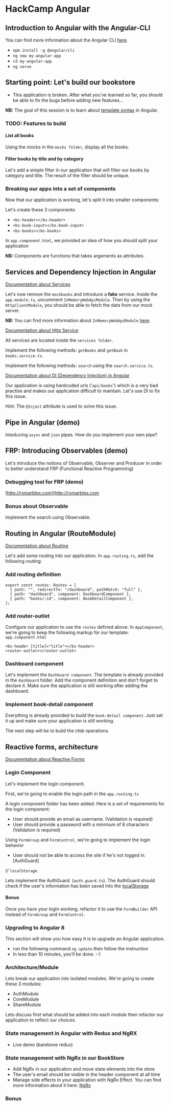 # HackCamp Angular

## Introduction to Angular with the Angular-CLI

You can find more information about the Angular CLI [here](https://github.com/angular/angular-cli/wiki)

- `npm install -g @angular/cli`
- `ng new my-angular-app`
- `cd my-angular-app`
- `ng serve`

## Starting point: Let's build our bookstore

- This application is broken. After what you've learned so far, you should be able to fix the bugs before adding new features...

**NB:** The goal of this session is to learn about [template syntax](https://angular.io/guide/template-syntax) in Angular.

### TODO: Features to build

#### List all books

Using the mocks in the `mocks folder`, display all the books.

#### Filter books by title and by category

Let's add a simple filter in our application that will filter our books by category and title.
The result of the filter should be unique.

### Breaking our apps into a set of components

Now that our application is working, let's split it into smaller components:

Let's create these 3 components:

- `<bs-header></bs-header>`
- `<bs-book-input></bs-book-input>`
- `<bs-books></bs-books>`

In `app.component.html`, we provided an idea of how you should split your application

**NB:** Components are functions that takes argements as attributes.

## Services and Dependency Injection in Angular

[Documentation about Services](https://angular.io/guide/http)

Let's now remove the `mockbooks` and introduce a **fake** service.
Inside the `app.module.ts`, uncomment `InMemoryWebApiModule`.
Then by using the `HttpClientModule`, you should be able to fetch the data from our mock server.

**NB:** You can find more information about `InMemoryWebApiModule` [here](https://github.com/angular/in-memory-web-api).

[Documentation about Http Service](https://angular.io/guide/http)

All services are located inside the `services folder`.

Implement the following methods: `getBooks` and `getBook` in `books.service.ts`.

Implement the following methods: `search` using the `search.service.ts`.

[Documentation about DI (Dependency Injection) in Angular](https://angular.io/guide/dependency-injection-pattern)

Our application is using hardcoded urls ('`api/books`') which is a very bad practise and makes our application difficult to maintain. Let's use DI to fix this issue.

Hint: The `@Inject` attribute is used to solve this issue.

## Pipe in Angular (demo)

Intoducing `async` and `json` pipes. How do you implement your own pipe?

## FRP: Introducing Observables (demo)

Let's introduce the notions of Observable, Observer and Producer in order to better understand FRP (Functional Reactive Programming)

### Debugging tool for FRP (demo)

[http://rxmarbles.com](http://rxmarbles.com

### Bonus about Observable

Implement the search using Observable.

## Routing in Angular (RouteModule)

[Documentation about Routing](https://angular.io/guide/router)

Let's add some routing into our application. In `app.routing.ts`, add the following routing:

### Add routing definition

```
export const routes: Routes = [
  { path: "", redirectTo: "/dashboard", pathMatch: "full" },
  { path: "dashboard", component: DashboardComponent },
  { path: "books/:id", component: BookDetailComponent },
];
```

### Add router-outlet

Configure our application to use the `routes` defined above. In `AppComponent`, we're going to keep the following markup for our template: `app.component.html`

```
<bs-header [title]="title"></bs-header>
<router-outlet></router-outlet>
```

### Dashboard component

Let's implement the `Dashboard component`. The template is already provided in the `dashboard` folder. Add the component definition and don't forget to declare it. Make sure the application is still working after adding the dashboard.

### Implement book-detail component

Everything is already provided to build the `book-detail component`. Just set it up and make sure your application is still working.

The next step will be to build the `CRUD` operations.

## Reactive forms, architecture

[Documentation about Reactive Forms](https://angular.io/guide/reactive-forms)

### Login Component

Let's implement the login component.

First, we're going to enable the login path in the `app.routing.ts`

A login component folder has been added. Here is a set of requirements for the login component:

- User should provide an email as username. (Validation is required)
- User should provide a password with a minimum of 8 characters (Validation is required)

Using `FormGroup` and `FormControl`, we're going to implement the login behavior

- User should not be able to access the site if he's not logged in. [AuthGuard]

// `localStorage`

Lets implement the AuthGuard. (`auth.guard.ts`). The AuthGuard should check if the user's information has been saved into the [localStorage](https://developer.mozilla.org/en-US/docs/Web/API/Window/localStorage)

#### Bonus

Once you have your login working, refactor it to use the `FormBuilder` API instead of `FormGroup` and `FormControl`.

### Upgrading to Angular 8

This section will show you how easy It is to upgrade an Angular application.

- run the following command `ng update` then follow the instruction
- In less than 10 minutes, you'll be done. :-)

### Architecture/Module

Lets break our application into isolated modules. We're going to create these 3 modules:

- AuthModule
- CoreModule
- ShareModule

Lets discuss first what should be added into each module then refactor our application to reflect our choices.

### State management in Angular with Redux and NgRX

- Live demo (barebone redux)

### State management with NgRx in our BookStore

- Add NgRx in our application and move state elements into the store
- The user's email should be visible in the header component at all time
- Manage side effects in your application with NgRx Effect. You can find more information about it here: [NgRx](https://ngrx.io/guide/effects)

### Bonus
